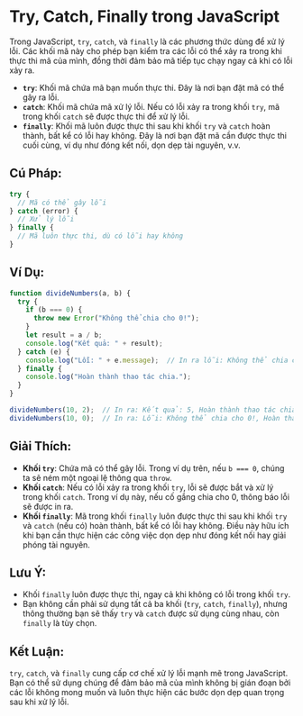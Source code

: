 # Try, Catch, Finally trong JavaScript

Trong JavaScript, `try`, `catch`, và `finally` là các phương thức dùng để xử lý lỗi. Các khối mã này cho phép bạn kiểm tra các lỗi có thể xảy ra trong khi thực thi mã của mình, đồng thời đảm bảo mã tiếp tục chạy ngay cả khi có lỗi xảy ra.

- **`try`**: Khối mã chứa mã bạn muốn thực thi. Đây là nơi bạn đặt mã có thể gây ra lỗi.
- **`catch`**: Khối mã chứa mã xử lý lỗi. Nếu có lỗi xảy ra trong khối `try`, mã trong khối `catch` sẽ được thực thi để xử lý lỗi.
- **`finally`**: Khối mã luôn được thực thi sau khi khối `try` và `catch` hoàn thành, bất kể có lỗi hay không. Đây là nơi bạn đặt mã cần được thực thi cuối cùng, ví dụ như đóng kết nối, dọn dẹp tài nguyên, v.v.

## Cú Pháp:

```javascript
try {
  // Mã có thể gây lỗi
} catch (error) {
  // Xử lý lỗi
} finally {
  // Mã luôn thực thi, dù có lỗi hay không
}
```

## Ví Dụ:

```javascript
function divideNumbers(a, b) {
  try {
    if (b === 0) {
      throw new Error("Không thể chia cho 0!");
    }
    let result = a / b;
    console.log("Kết quả: " + result);
  } catch (e) {
    console.log("Lỗi: " + e.message);  // In ra lỗi: Không thể chia cho 0!
  } finally {
    console.log("Hoàn thành thao tác chia.");
  }
}

divideNumbers(10, 2);  // In ra: Kết quả: 5, Hoàn thành thao tác chia.
divideNumbers(10, 0);  // In ra: Lỗi: Không thể chia cho 0!, Hoàn thành thao tác chia.
```

## Giải Thích:

- **Khối `try`**: Chứa mã có thể gây lỗi. Trong ví dụ trên, nếu `b === 0`, chúng ta sẽ ném một ngoại lệ thông qua `throw`.
- **Khối `catch`**: Nếu có lỗi xảy ra trong khối `try`, lỗi sẽ được bắt và xử lý trong khối `catch`. Trong ví dụ này, nếu cố gắng chia cho 0, thông báo lỗi sẽ được in ra.
- **Khối `finally`**: Mã trong khối `finally` luôn được thực thi sau khi khối `try` và `catch` (nếu có) hoàn thành, bất kể có lỗi hay không. Điều này hữu ích khi bạn cần thực hiện các công việc dọn dẹp như đóng kết nối hay giải phóng tài nguyên.

## Lưu Ý:

- Khối `finally` luôn được thực thi, ngay cả khi không có lỗi trong khối `try`.
- Bạn không cần phải sử dụng tất cả ba khối (`try`, `catch`, `finally`), nhưng thông thường bạn sẽ thấy `try` và `catch` được sử dụng cùng nhau, còn `finally` là tùy chọn.

## Kết Luận:

`try`, `catch`, và `finally` cung cấp cơ chế xử lý lỗi mạnh mẽ trong JavaScript. Bạn có thể sử dụng chúng để đảm bảo mã của mình không bị gián đoạn bởi các lỗi không mong muốn và luôn thực hiện các bước dọn dẹp quan trọng sau khi xử lý lỗi.